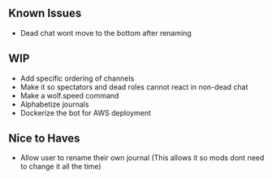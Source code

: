 ## Known Issues
- Dead chat wont move to the bottom after renaming

## WIP
- Add specific ordering of channels
- Make it so spectators and dead roles cannot react in non-dead chat
- Make a wolf.speed command
- Alphabetize journals
- Dockerize the bot for AWS deployment

## Nice to Haves
- Allow user to rename their own journal (This allows it so mods dont need to change it all the time)
